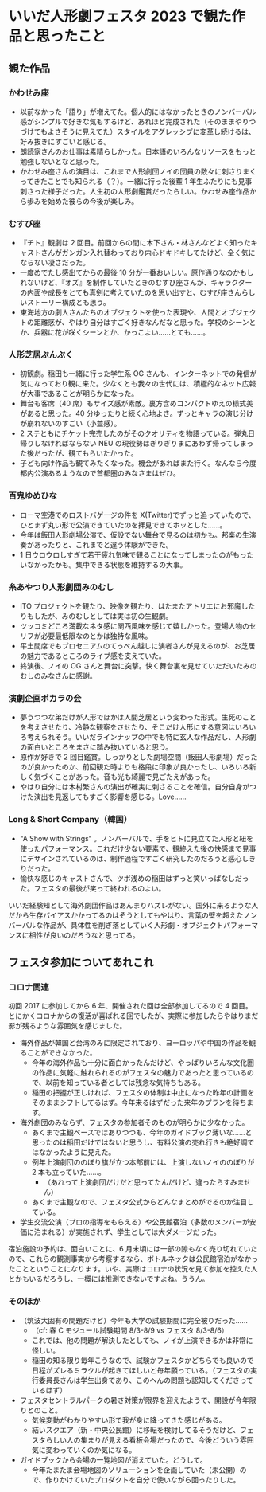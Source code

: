 # いいだ人形劇フェスタ 2023 で観た作品と思ったこと

## 観た作品

### かわせみ座

- 以前なかった「語り」が増えてた。個人的にはなかったときのノンバーバル感がシンプルで好きな気もするけど、あれほど完成された（そのままやりつづけてもよさそうに見えてた）スタイルをアグレッシブに変革し続けるは、好み抜きにすごいと感じる。
- 朗読家さんのお仕事は素晴らしかった。日本語のいろんなリソースをもっと勉強しないとなと思った。
- かわせみ座さんの演目は、これまで人形劇団ノイの団員の数々に刺さりまくってきたことでも知られる（？）。一緒に行った後輩 1 年生ふたりにも見事刺さった様子だった。人生初の人形劇鑑賞だったらしい。かわせみ座作品から歩みを始めた彼らの今後が楽しみ。

### むすび座

- 『チト』観劇は 2 回目。前回からの間に木下さん・林さんなどよく知ったキャストさんがガンガン入れ替わっており内心ドキドキしてたけど、全く気にならない凄さだった。
- 一度めでたし感出てからの最後 10 分が一番おいしい。原作通りなのかもしれないけど、『オズ』を制作していたときのむすび座さんが、キャラクターの内面や成長をとても真剣に考えていたのを思い出すと、むすび座さんらしいストーリー構成とも思う。
- 東海地方の劇人さんたちのオブジェクトを使った表現や、人間とオブジェクトの距離感が、やはり自分はすごく好きなんだなと思った。学校のシーンとか、兵器に花が咲くシーンとか、かっこよい……とても……。

### 人形芝居ぶんぶく

- 初観劇。稲田も一緒に行った学生系 OG さんも、インターネットでの発信が気になっており観に来た。少なくとも我々の世代には、積極的なネット広報が大事であることが明らかになった。
- 舞台も客席（40 席）もサイズ感が素敵。裏方含めコンパクトゆえの様式美があると思った。40 分ゆったりと続く心地よさ。ずっとキャラの演じ分けが崩れないのすごい（小並感）。
- 2 ステともにチケット完売したのがそのクオリティを物語っている。弾丸日帰りしなければならない NEU の現役勢はぎりぎりまにあわず帰ってしまった後だったが、観てもらいたかった。
- 子ども向け作品も観てみたくなった。機会があればまた行く。なんなら今度都内公演あるようなので首都圏のみなさまはぜひ。

### 百鬼ゆめひな

- ローマ空港でのロストバゲージの件を X(Twitter)でずっと追っていたので、ひとまず丸い形で公演できていたのを拝見できてホッとした……。
- 今年は飯田人形劇場公演で、仮設でない舞台で見るのは初かも。邦楽の生演奏があったりと、これまでと違う体験ができた。
- 1 日ウロウロしすぎて若干疲れ気味で観ることになってしまったのがもったいなかったかも。集中できる状態を維持するの大事。

### 糸あやつり人形劇団みのむし

- ITO プロジェクトを観たり、映像を観たり、はたまたアトリエにお邪魔したりもしたが、みのむしとしては実は初の生観劇。
- ツッコミどころ満載なネタ感に関西風味を感じて嬉しかった。登場人物のセリフが必要最低限なのとかは独特な風味。
- 平土間席でもプロセニアムのてっぺん越しに演者さんが見えるのが、お芝居の魅力であるところのライブ感を支えていた。
- 終演後、ノイの OG さんと舞台に突撃。快く舞台裏を見せていただいたみのむしのみなさんに感謝。

### 演劇企画ポカラの会

- 夢うつつな弟だけが人形でほかは人間芝居という変わった形式。生死のことを考えさせたり、冷静な観察をさせたり、そこだけ人形にする意図はいろいろ考えられそう。いいだラインナップの中でも特に玄人な作品だし、人形劇の面白いところをまさに踏み抜いていると思う。
- 原作が好きで 2 回目鑑賞。しっかりとした劇場空間（飯田人形劇場）だったのが良かったのか、前回観た時よりも格段に印象が良かったし、いろいろ新しく気づくことがあった。音も光も綺麗で見ごたえがあった。
- やはり自分には木村繁さんの演出が確実に刺さることを確信。自分自身がつけた演出を見返してもすごく影響を感じる。Love……

### Long & Short Company（韓国）

- "A Show with Strings" 。ノンバーバルで、手をヒトに見立てた人形と紐を使ったパフォーマンス。これだけ少ない要素で、観終えた後の快感まで見事にデザインされているのは、制作過程ですごく研究したのだろうと感心しきりだった。
- 愉快な感じのキャストさんで、ツボ浅めの稲田はずっと笑いっぱなしだった。フェスタの最後が笑って終われるのよい。

いいだ経験知として海外劇団作品はあんまりハズレがない。国外に来るような人だから生存バイアスかかってるのはそうとしてもやはり、言葉の壁を超えたノンバーバルな作品が、具体性を削ぎ落としていく人形劇・オブジェクトパフォーマンスに相性が良いのだろうなと思ってる。

## フェスタ参加についてあれこれ

### コロナ関連

初回 2017 に参加してから 6 年、開催された回は全部参加してるので 4 回目。とにかくコロナからの復活が喜ばれる回でしたが、実際に参加したらやはりまだ影が残るような雰囲気を感じました。

- 海外作品が韓国と台湾のみに限定されており、ヨーロッパや中国の作品を観ることができなかった。
  - 今年の海外作品も十分に面白かったんだけど、やっぱりいろんな文化圏の作品に気軽に触れられるのがフェスタの魅力であったと思っているので、以前を知っている者としては残念な気持ちもある。
  - 稲田の把握が正しければ、フェスタの体制は中止になった昨年の計画をそのままシフトしてるはず。今年来るはずだった来年のプランを待ちます。
- 海外劇団のみならず、フェスタの参加者そのものが明らかに少なかった。
  - あくまで主観ベースではありつつも、今年のガイドブック薄いな……と思ったのは稲田だけではないと思うし、有料公演の売れ行きも絶好調ではなかったように見えた。
  - 例年上演劇団ののぼり旗が立つ本部前には、上演しないノイののぼりが 2 本も立っていた……。
    - （あれって上演劇団だけだと思ってたんだけど、違ったらすみません）
  - あくまで主観なので、フェスタ公式からどんなまとめがでるのか注目している。
- 学生交流公演（プロの指導をもらえる）や公民館宿泊（多数のメンバーが安価に泊まれる）が実施されず、学生としては大ダメージだった。

宿泊施設の予約は、面白いことに、6 月末頃には一部の隙もなく売り切れていたので、これらの観測事実から考察するなら、ボトルネックは公民館宿泊がなかったことということになります。いや、実際はコロナの状況を見て参加を控えた人とかもいるだろうし、一概には推測できないですよね。ううん。

### そのほか

- （筑波大固有の問題だけど）今年も大学の試験期間に完全被りだった……
  - （cf: 春 C モジュール試験期間 8/3-8/9 vs フェスタ 8/3-8/6）
  - これでは、他の問題が解決したとしても、ノイが上演できるかは非常に怪しい。
  - 稲田の知る限り毎年こうなので、試験かフェスタかどちらでも良いので日程がズレるミラクルが起きてほしいと毎年願っている。（フェスタの実行委員長さんは学生出身であり、このへんの問題も認知してくださっているはず）
- フェスタセントラルパークの暑さ対策が限界を迎えたようで、開設が今年限りとのこと。
  - 気候変動がわかりやすい形で我が身に降ってきた感じがある。
  - 結いスクエア（新・中央公民館）に移転を検討してるそうだけど、フェスタらしい人の集まりが見える看板会場だったので、今後どういう雰囲気に変わっていくのか気になる。
- ガイドブックから会場の一覧地図が消えていた。どうして。
  - 今年たまたま会場地図のソリューションを企画していた（未公開）ので、作りかけていたプロダクトを自分で使いながら回ったりした。

